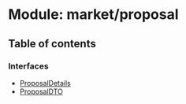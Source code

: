 # Module: market/proposal

## Table of contents

### Interfaces

- [ProposalDetails](../interfaces/market_proposal.ProposalDetails)
- [ProposalDTO](../interfaces/market_proposal.ProposalDTO)
